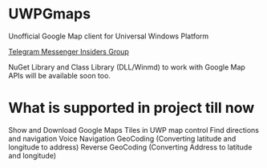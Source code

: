 # UWPGmaps 
Unofficial Google Map client for Universal Windows Platform 

[Telegram Messenger Insiders Group](https://t.me/joinchat/DQwGRhG-DXgBJNDWjGEoZQ)

NuGet Library and Class Library (DLL/Winmd) to work with Google Map APIs will be available soon too.

# What is supported in project till now 
Show and Download Google Maps Tiles in UWP map control
Find directions and navigation
Voice Navigation 
GeoCoding (Converting latitude and longitude to address)
Reverse GeoCoding (Converting Address to latitude and longitude)
